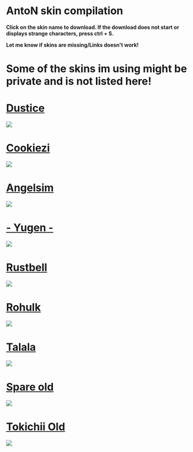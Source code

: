 # AntoN skin compilation


**Click on the skin name to download. If the download does not start or displays strange characters, press ctrl + S.**

**Let me know if skins are missing/Links doesn't work!**

# Some of the skins im using might be private and is not listed here!

# [Dustice](http://puu.sh/oprzc/ff8881a7d0.osk)
![](https://osu.ppy.sh/ss/6409645)

# [Cookiezi](http://puu.sh/rVsKR/bded092b73.osk)
![](https://osu.ppy.sh/ss/6409748)

# [Angelsim](http://puu.sh/qhQlT/3a8d739cff.zip)
![](https://osu.ppy.sh/ss/6409784)

# [- Yugen -](http://puu.sh/m55Vu.osk)
![](http://puu.sh/rVt5o/007b0db20a.png)

# [Rustbell](https://puu.sh/qtUWV/0e1adfd55f.osk)
![](https://osu.ppy.sh/ss/6409810)

# [Rohulk](https://puu.sh/rnpu5/711bb63a98.osk)
![](http://puu.sh/rXQgk/9b554b366d.jpg)

# [Talala](http://puu.sh/lQWyE/c486d3e040.osk)
![](https://osu.ppy.sh/ss/4839059)

# [Spare old](http://puu.sh/o20I5/cf981e2c06.osk)
![](https://osu.ppy.sh/ss/4839854)

# [Tokichii Old](http://puu.sh/n7M3Q/6249fe3d80.osk)
![](https://osu.ppy.sh/ss/4533649)





